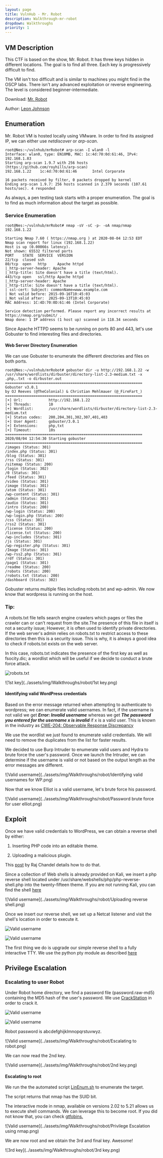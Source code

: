 ```yaml
---
layout: page
title: VulnHub - Mr. Robot
description: Walkthrough-mr-robot
dropdown: Walkthroughs
priority: 1
---
```

## VM Description

This CTF is based on the show, Mr. Robot. It has three keys hidden in different locations. The goal is to find all three. Each key is progressively difficult to find.

The VM isn't too difficult and is similar to machines you might find in the OSCP labs. There isn't any advanced exploitation or reverse engineering. The level is considered beginner-intermediate.

Download: [Mr. Robot](https://www.vulnhub.com/entry/mr-robot-1,151/)

Author: [Leon Johnson](https://www.vulnhub.com/author/leon-johnson,292/)

## Enumeration

Mr. Robot VM is hosted locally using VMware. In order to find its assigned IP, we can either use *netdiscover* or *arp-scan*.  

```console
root@Nes:~/vulnhub/mrRobot# arp-scan -I wlan0 -l
Interface: wlan0, type: EN10MB, MAC: 1c:4d:70:0d:61:46, IPv4: 192.168.1.83
Starting arp-scan 1.9.7 with 256 hosts (https://github.com/royhills/arp-scan)
192.168.1.22    1c:4d:70:0d:61:46       Intel Corporate

16 packets received by filter, 0 packets dropped by kernel
Ending arp-scan 1.9.7: 256 hosts scanned in 2.379 seconds (107.61 hosts/sec). 4 responded
```

As always, a pen testing task starts with a proper enumeration. The goal is to find as much information about the target as possible.

### Service Enumeration

```console
root@Nes:~/vulnhub/mrRobot# nmap -sV -sC -p- -oA nmap/nmap 192.168.1.22

Starting Nmap 7.60 ( https://nmap.org ) at 2020-08-04 12:53 EDT
Nmap scan report for linux (192.168.1.22)
Host is up (0.00066s latency).
Not shown: 65532 filtered ports
PORT    STATE  SERVICE  VERSION
22/tcp  closed ssh
80/tcp  open   http     Apache httpd
|_http-server-header: Apache
|_http-title: Site doesn't have a title (text/html).
443/tcp open   ssl/http Apache httpd
|_http-server-header: Apache
|_http-title: Site doesn't have a title (text/html).
| ssl-cert: Subject: commonName=www.example.com
| Not valid before: 2015-09-16T10:45:03
|_Not valid after:  2025-09-13T10:45:03
MAC Address: 1C:4D:70:0D:61:46 (Intel Corporate)

Service detection performed. Please report any incorrect results at https://nmap.org/submit/ .
Nmap done: 1 IP address (1 host up) scanned in 118.34 seconds
```

Since Apache HTTPD seems to be running on ports 80 and 443, let's use Gobuster to find interesting files and directories.

#### Web Server Directory Enumeration

We can use Gobuster to enumerate the different directories and files on both ports.

```console
root@Nes:~/vulnhub/mrRobot# gobuster dir -u http://192.168.1.22 -w /usr/share/wordlists/dirbuster/directory-list-2.3-medium.txt -x .php,.txt -o dirbuster.out
===============================================================
Gobuster v3.0.1
by OJ Reeves (@TheColonial) & Christian Mehlmauer (@_FireFart_)
===============================================================
[+] Url:            http://192.168.1.22
[+] Threads:        10
[+] Wordlist:       /usr/share/wordlists/dirbuster/directory-list-2.3-medium.txt
[+] Status codes:   200,204,301,302,307,401,403
[+] User Agent:     gobuster/3.0.1
[+] Extensions:     php,txt
[+] Timeout:        10s
===============================================================
2020/08/04 12:54:30 Starting gobuster
===============================================================
/images (Status: 301)
/index.php (Status: 301)
/blog (Status: 301)
/rss (Status: 301)
/sitemap (Status: 200)
/login (Status: 302)
/0 (Status: 301)
/feed (Status: 301)
/video (Status: 301)
/image (Status: 301)
/atom (Status: 301)
/wp-content (Status: 301)
/admin (Status: 301)
/audio (Status: 301)
/intro (Status: 200)
/wp-login (Status: 200)
/wp-login.php (Status: 200)
/css (Status: 301)
/rss2 (Status: 301)
/license (Status: 200)
/license.txt (Status: 200)
/wp-includes (Status: 301)
/js (Status: 301)
/wp-register.php (Status: 301)
/Image (Status: 301)
/wp-rss2.php (Status: 301)
/rdf (Status: 301)
/page1 (Status: 301)
/readme (Status: 200)
/robots (Status: 200)
/robots.txt (Status: 200)
/dashboard (Status: 302)
```

Gobuster returns multiple files including robots.txt and wp-admin.
We now know that wordpress is running on the host.

<div class="panel panel-info">
      <div class="panel-heading">
        <h3 class="panel-title">Tip:</h3>
      </div>
      <div class="panel-body">
   A robots.txt file tells search engine crawlers which pages or files the crawler can or can't request from the site.The presence of this file in itself is not a security issue; However, it is often used to identify private directories. If the web server's admin relies on robots.txt to restrict access to these directories then this is a security issue. This is why, it is always a good idea to check if robots.txt exists on the web server.
      </div>
    </div>

In this case, robots.txt indicates the presence of the first key as well as fsocity.dic; a wordlist which will be useful if we decide to conduct a brute force attack.

![robots.txt](../assets/img/Walkthroughs/robot/robots.png)

![1st key](../assets/img/Walkthroughs/robot/1st key.png)

#### Identifying valid WordPress credentials

Based on the error message returned when attempting to authenticate to wordpress; we can enumerate valid usernames. In fact, if the username is not valid we get ***Error: Invalid username*** whereas we get ***The password you entered for the username x is invalid*** if x is a valid user. This is known in the industry as [CWE-204: Observable Response Discrepancy](https://cwe.mitre.org/data/definitions/204.html)

We use the wordlist we just found to enumerate valid credentials. We will need to remove the duplicates from the list for faster results.

We decided to use Burp Intruder to enumerate valid users and Hydra to brute force the user's password. Once we launch the Intruder, we can determine if the username is valid or not based on the output length as the error messages are different.

![Valid username](../assets/img/Walkthroughs/robot/Identifying valid usernames for WP.png)

Now that we know Elliot is a valid username, let's brute force his password.

![Valid username](../assets/img/Walkthroughs/robot/Password brute force for user elliot.png)

## Exploit

Once we have valid credentials to WordPress, we can obtain a reverse shell by either:

1. Inserting PHP code into an editable theme.

2. Uploading a malicious plugin.

This [post](https://www.hackingarticles.in/wordpress-reverse-shell/) by Raj Chandel details how to do that.

Since a collection of Web shells is already provided on Kali, we insert a php reverse shell located under /usr/share/webshells/php/php-reverse-shell.php into the twenty-fifteen theme. If you are not running Kali, you can find the shell [here](https://github.com/pentestmonkey/php-reverse-shell)

![Valid username](../assets/img/Walkthroughs/robot/Uploading reverse shell.png)

Once we insert our reverse shell, we set up a Netcat listener and visit the shell's location in order to execute it.

![Valid username](../assets/img/Walkthroughs/robot/netcat.png)

![Valid username](../assets/img/Walkthroughs/robot/netcat1.png)

The first thing we do is upgrade our simple reverse shell to a fully interactive TTY.
We use the python pty module as described [here](https://blog.ropnop.com/upgrading-simple-shells-to-fully-interactive-ttys/)

## Privilege Escalation

### Escalating to user Robot

Under Robot home directory, we find a password file (password.raw-md5) containing the MD5 hash of the user's password. We use [CrackStation](https://crackstation.net/) in order to crack it.

![Valid username](../assets/img/Walkthroughs/robot/password.png)

![Valid username](../assets/img/Walkthroughs/robot/md5.png)

Robot password is abcdefghijklmnopqrstuvwyz.

![Valid username](../assets/img/Walkthroughs/robot/Escalating to robot.png)

We can now read the 2nd key.

![Valid username](../assets/img/Walkthroughs/robot/2nd key.png)

#### Escalating to root

We run the the automated script [LinEnum.sh](https://github.com/rebootuser/LinEnum/blob/master/LinEnum.sh) to enumerate the target.

The script returns that nmap has the SUID bit.  

The interactive mode in nmap, available on versions 2.02 to 5.21 allows us to execute shell commands. We can leverage this to become root. If you did not know that, you can check [gtfobins.](https://gtfobins.github.io/gtfobins/nmap/)

![Valid username](../assets/img/Walkthroughs/robot/Privilege Escalation using nmap.png)

We are now root and we obtain the 3rd and final key. Awesome!

![3rd key](../assets/img/Walkthroughs/robot/3rd key.png)
